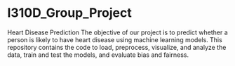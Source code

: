# I310D_Group_Project
Heart Disease Prediction 
The objective of our project is to predict whether a person is likely to have heart disease using machine learning models. This repository contains the code to load, preprocess, visualize, and analyze the data, train and test the models, and evaluate bias and fairness. 
